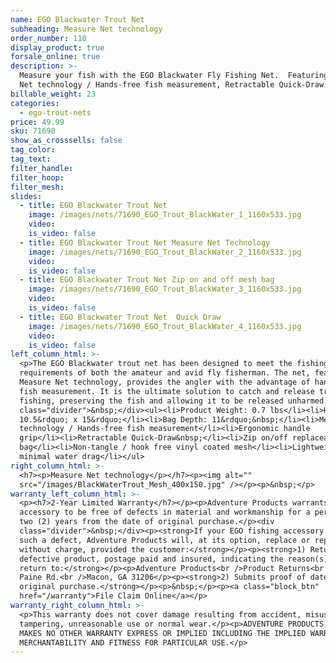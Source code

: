 ```yaml
---
name: EGO Blackwater Trout Net
subheading: Measure Net technology
order_number: 110
display_product: true
forsale_online: true
description: >-
  Measure your fish with the EGO Blackwater Fly Fishing Net.  Featuring Measure
  Net technology / Hands-free fish measurement, Retractable Quick-Draw
billable_weight: 23
categories:
  - ego-trout-nets
price: 49.99
sku: 71690
show_as_crosssells: false
tag_color:
tag_text:
filter_handle:
filter_hoop:
filter_mesh:
slides:
  - title: EGO Blackwater Trout Net
    image: /images/nets/71690_EGO_Trout_BlackWater_1_1160x533.jpg
    video:
    is_video: false
  - title: EGO Blackwater Trout Net Measure Net Technology
    image: /images/nets/71690_EGO_Trout_BlackWater_2_1160x533.jpg
    video:
    is_video: false
  - title: EGO Blackwater Trout Net Zip on and off mesh bag
    image: /images/nets/71690_EGO_Trout_BlackWater_3_1160x533.jpg
    video:
    is_video: false
  - title: EGO Blackwater Trout Net  Quick Draw
    image: /images/nets/71690_EGO_Trout_BlackWater_4_1160x533.jpg
    video:
    is_video: false
left_column_html: >-
  <p>The EGO Blackwater trout net has been designed to meet the fishing style
  requirements of both the amateur and avid fly fisherman. The net, featuring
  Measure Net technology, provides the angler with the advantage of hands-free
  fish measurement. It is the ultimate solution to catch and release trout
  fishing, preserving the fish and allowing it to be released unharmed.</p><div
  class="divider">&nbsp;</div><ul><li>Product Weight: 0.7 lbs</li><li>Hoop:
  10.5&rdquo; x 15&rdquo;</li><li>Bag Depth: 11&rdquo;&nbsp;</li><li>Measure Net
  technology / Hands-free fish measurement</li><li>Ergonomic handle
  grip</li><li>Retractable Quick-Draw&nbsp;</li><li>Zip on/off replaceable mesh
  bag</li><li>Non-tangle / hook free vinyl coated mesh</li><li>Lightweight with
  minimal water drag</li></ul>
right_column_html: >-
  <h7><p>Measure Net technology</p></h7><p><img alt=""
  src="/images/BlackWaterTrout_Mesh_400x150.jpg" /></p><p>&nbsp;</p>
warranty_left_column_html: >-
  <p><h7>2-Year Limited Warranty</h7></p><p>Adventure Products warrants your EGO
  accessory to be free of defects in material and workmanship for a period of
  two (2) years from the date of original purchase.</p><div
  class="divider">&nbsp;</div><p><strong>If your EGO fishing accessory exhibits
  such a defect, Adventure Products will, at its option, replace or repair it
  without charge, provided the customer:</strong></p><p><strong>1) Returns the
  defective product, postage paid and insured, indicating the reason(s) for the
  return to:</strong></p><p>Adventure Products<br />Product Returns<br />889 Guy
  Paine Rd.<br />Macon, GA 31206</p><p><strong>2) Submits proof of date of
  original purchase.</strong></p><p>&nbsp;</p><p><a class="block_btn"
  href="/warranty">File Claim Online</a></p>
warranty_right_column_html: >-
  <p>This warranty does not cover damage resulting from accident, misuse, abuse,
  tampering, unreasonable use or normal wear.</p><p>ADVENTURE PRODUCTS, INC.
  MAKES NO OTHER WARRANTY EXPRESS OR IMPLIED INCLUDING THE IMPLIED WARRANTIES OF
  MERCHANTABILITY AND FITNESS FOR PARTICULAR USE.</p>
---
```

